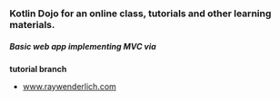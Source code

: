 ### Kotlin Dojo for an online class, tutorials and other learning materials.

##### Basic web app implementing **MVC** via 
**tutorial branch**
- www.raywenderlich.com
